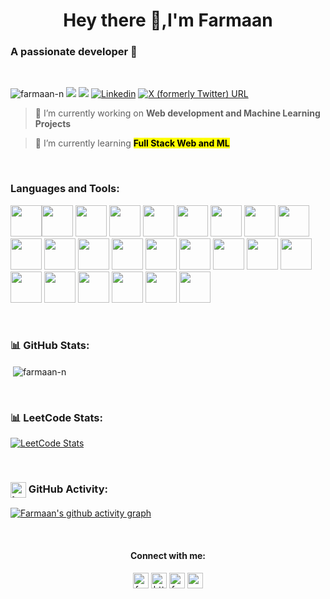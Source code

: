 <h1 align="center">Hey there 👋,I'm Farmaan</h1>


<h3 align="left">A passionate developer 🤩 </h3>
<br/>




<img src="https://komarev.com/ghpvc/?username=farmaan-n&label=Profile%20views&color=0e75b6&style=flat" alt="farmaan-n" /> <a href="https://instagram.com/far_ma_an._" target="_blank"><img src="https://img.shields.io/badge/Instagram-%23E4405F.svg?logo=Instagram&logoColor=white" /></a>
<a href="mailto:mohamedfarmaannaser@gmail.com" target="_blank"><img src="https://img.shields.io/badge/Gmail-red?style=flat?" /></a>
[![Linkedin](https://img.shields.io/badge/-MohamedFarmaanNaserN-blue?style=flat-square&logo=linkedin&logoColor=white&link=https://www.linkedin.com/in/mohamed-farmaan-naser-n/)](https://www.linkedin.com/in/mohamed-farmaan-naser-n/)
[![X (formerly Twitter) URL](https://img.shields.io/twitter/url?url=https%3A%2F%2Fx.com%2FFarmaanNaser%3Ft%3DU5GbxWRUnydBWuECLxjbeg%26s%3D08&style=social)](https://x.com/FarmaanNaser?t=U5GbxWRUnydBWuECLxjbeg&s=08)


> 🔭 I’m currently working on  **Web development and Machine Learning Projects** 

> 🌱 I’m currently learning <mark>**Full Stack Web and ML**<mark/>


<br/>

### Languages and Tools:
<img height="50" width="50" src="https://img.icons8.com/color/48/000000/c-programming.png" /><img height="50" width="50" src="https://img.icons8.com/color/48/000000/c-plus-plus-logo.png" />
<img height="50" width="50" src="https://img.icons8.com/color/48/000000/python.png" />
<img height="50" width="50" src="https://img.icons8.com/color/48/000000/java-coffee-cup-logo.png" />
<img height="50" width="50" src="https://img.icons8.com/color/48/000000/html-5.png" />
<img height="50" width="50" src="https://img.icons8.com/color/48/000000/css3.png" />
<img height="50" width="50" src="https://img.icons8.com/color/48/000000/javascript.png" />
<img height="50" width="50" src="https://img.icons8.com/color/48/000000/react-native.png" />
<img height="50" width="50" src="https://img.icons8.com/color/48/000000/mysql-logo.png" />
<img height="50" width="50" src="https://img.icons8.com/fluency/48/canva.png" />
<img height="50" width="50" src="https://img.icons8.com/color/48/000000/figma--v1.png" />
<img height="50" width="50" src="https://img.icons8.com/color/48/000000/visual-studio-code-2019.png" />
<img height="50" width="50" src="https://img.icons8.com/color/48/000000/google-firebase-console.png" />
<img height="50" width="50" src="https://img.icons8.com/color/48/000000/linux.png" />
<img height="50" width="50" src="https://img.icons8.com/color/48/000000/tensorflow.png" />
<img height="50" width="50" src="https://img.icons8.com/color/48/000000/google-cloud.png" />
<img height="50" width="50" src="https://img.icons8.com/color/48/000000/google-colab.png" />
<img height="50" width="50" src="https://img.icons8.com/color/48/000000/flutter.png" />
<img height="50" width="50" src="https://img.icons8.com/color/48/000000/opencv.png" />
<img height="50" width="50" src="https://img.icons8.com/color/48/000000/nodejs.png" />
<img height="50" width="50" src="https://img.icons8.com/ios-glyphs/50/github.png" />
<img height="50" width="50" src="https://img.icons8.com/color/48/power-bi-2021.png" />
<img height="50" width="50" src="https://img.icons8.com/?size=100&id=33039&format=png&color=000000" />
<img height="50" width="50" src="https://cdn.simpleicons.org/n8n/dc2d70/dc2d70" />











<br/>


### 📊 GitHub Stats:
<p>&nbsp;<img align="center" src="https://github-readme-stats.vercel.app/api?username=farmaan-n&theme=dark&hide_border=false&include_all_commits=false&count_private=false&show_icons=true&locale=en" alt="farmaan-n" /></p>

<br/>


### 📊 LeetCode Stats:
[![LeetCode Stats](https://leetcard.jacoblin.cool/Farmaan-N?theme=dark&font=Ubuntu&ext=heatmap)](https://leetcode.com/u/farmaan-n/)

<br/>


### <img width="25" height="25" align="center" src="https://img.icons8.com/fluency/48/task--v1.png" alt="task--v1"/> GitHub Activity:
[![Farmaan's github activity graph](https://github-readme-activity-graph.vercel.app/graph?username=Farmaan-N&bg_color=000000&color=994529&line=994529&point=994529&area=true&hide_border=true)](https://github.com/Farmaan-N/Stock_Price_Prediction)



<br/>

<h4 align="center">Connect with me:</h4>
<p align="center">
<a href="https://twitter.com/farmaannaser" target="blank"><img align="center" src="https://img.icons8.com/color/48/twitter--v1.png" alt="farmaannaser" height="25" width="25" /></a>
<a href="https://www.linkedin.com/in/mohamed-farmaan-naser-n/" target="blank"><img align="center" src="https://img.icons8.com/fluency/48/linkedin.png" alt="https://www.linkedin.com/in/mohamed-farmaan-naser-n/" height="25" width="25" /></a>
<a href="https://instagram.com/far_ma_an._" target="blank"><img align="center" src="https://img.icons8.com/3d-fluency/94/instagram-logo.png" alt="far_ma_an._" height="25" width="25" /></a>
<a href="mailto:mohamedfarmaannaser@gmail.com" target="blank"><img align="center" src="https://img.icons8.com/color-glass/48/gmail.png" alt="mohamedfarmaannaser@gmail.com" height="25" width="25" /></a>
</p>



</p>

